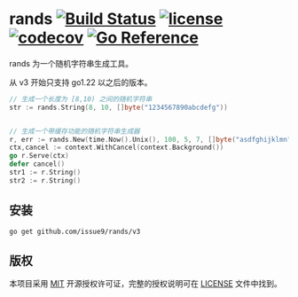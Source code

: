 rands
[![Build Status](https://img.shields.io/endpoint.svg?url=https%3A%2F%2Factions-badge.atrox.dev%2Fissue9%2Frands%2Fbadge%3Fref%3Dmaster&style=flat)](https://actions-badge.atrox.dev/issue9/rands/goto?ref=master)
[![license](https://img.shields.io/badge/license-MIT-brightgreen.svg?style=flat)](https://opensource.org/licenses/MIT)
[![codecov](https://codecov.io/gh/issue9/rands/branch/master/graph/badge.svg)](https://codecov.io/gh/issue9/rands)
[![Go Reference](https://pkg.go.dev/badge/github.com/issue9/rands.svg)](https://pkg.go.dev/github.com/issue9/rands/v3)
======

rands 为一个随机字符串生成工具。

从 v3 开始只支持 go1.22 以之后的版本。

```go
// 生成一个长度为 [8,10) 之间的随机字符串
str := rands.String(8, 10, []byte("1234567890abcdefg"))


// 生成一个带缓存功能的随机字符串生成器
r, err := rands.New(time.Now().Unix(), 100, 5, 7, []byte("asdfghijklmn"))
ctx,cancel := context.WithCancel(context.Background())
go r.Serve(ctx)
defer cancel()
str1 := r.String()
str2 := r.String()
```

安装
----

```shell
go get github.com/issue9/rands/v3
```

版权
----

本项目采用 [MIT](https://opensource.org/licenses/MIT) 开源授权许可证，完整的授权说明可在 [LICENSE](LICENSE) 文件中找到。
